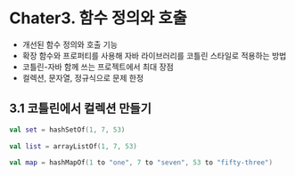 # Chater3. 함수 정의와 호출

- 개선된 함수 정의와 호출 기능
- 확장 함수와 프로퍼티를 사용해 자바 라이브러리를 코틀린 스타일로 적용하는 방법
- 코틀린-자바 함께 쓰는 프로젝트에서 최대 장점
- 컬렉션, 문자열, 정규식으로 문제 한정


## 3.1 코틀린에서 컬렉션 만들기
```kotlin
val set = hashSetOf(1, 7, 53)  
  
val list = arrayListOf(1, 7, 53)  
  
val map = hashMapOf(1 to "one", 7 to "seven", 53 to "fifty-three")
```

<!--stackedit_data:
eyJoaXN0b3J5IjpbMTI5NTM0NTI0MCwyMTM2MzQyNDgyXX0=
-->